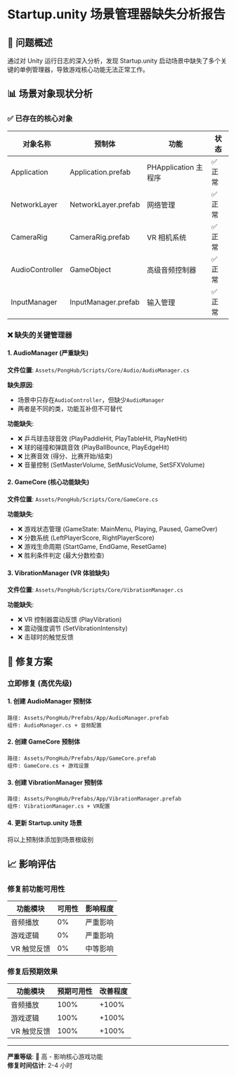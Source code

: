 # Startup.unity 场景管理器缺失分析报告

## 🚨 问题概述

通过对 Unity 运行日志的深入分析，发现 Startup.unity 启动场景中缺失了多个关键的单例管理器，导致游戏核心功能无法正常工作。

## 📊 场景对象现状分析

### ✅ 已存在的核心对象

| 对象名称        | 预制体              | 功能                 | 状态    |
| --------------- | ------------------- | -------------------- | ------- |
| Application     | Application.prefab  | PHApplication 主程序 | ✅ 正常 |
| NetworkLayer    | NetworkLayer.prefab | 网络管理             | ✅ 正常 |
| CameraRig       | CameraRig.prefab    | VR 相机系统          | ✅ 正常 |
| AudioController | GameObject          | 高级音频控制器       | ✅ 正常 |
| InputManager    | InputManager.prefab | 输入管理             | ✅ 正常 |

### ❌ 缺失的关键管理器

#### 1. AudioManager (严重缺失)

**文件位置**: `Assets/PongHub/Scripts/Core/Audio/AudioManager.cs`

**缺失原因**:

- 场景中只存在`AudioController`，但缺少`AudioManager`
- 两者是不同的类，功能互补但不可替代

**功能缺失**:

- ❌ 乒乓球击球音效 (PlayPaddleHit, PlayTableHit, PlayNetHit)
- ❌ 球的碰撞和弹跳音效 (PlayBallBounce, PlayEdgeHit)
- ❌ 比赛音效 (得分、比赛开始/结束)
- ❌ 音量控制 (SetMasterVolume, SetMusicVolume, SetSFXVolume)

#### 2. GameCore (核心功能缺失)

**文件位置**: `Assets/PongHub/Scripts/Core/GameCore.cs`

**功能缺失**:

- ❌ 游戏状态管理 (GameState: MainMenu, Playing, Paused, GameOver)
- ❌ 分数系统 (LeftPlayerScore, RightPlayerScore)
- ❌ 游戏生命周期 (StartGame, EndGame, ResetGame)
- ❌ 胜利条件判定 (最大分数检查)

#### 3. VibrationManager (VR 体验缺失)

**文件位置**: `Assets/PongHub/Scripts/Core/VibrationManager.cs`

**功能缺失**:

- ❌ VR 控制器震动反馈 (PlayVibration)
- ❌ 震动强度调节 (SetVibrationIntensity)
- ❌ 击球时的触觉反馈

## 🎯 修复方案

### 立即修复 (高优先级)

#### 1. 创建 AudioManager 预制体

```
路径: Assets/PongHub/Prefabs/App/AudioManager.prefab
组件: AudioManager.cs + 音频配置
```

#### 2. 创建 GameCore 预制体

```
路径: Assets/PongHub/Prefabs/App/GameCore.prefab
组件: GameCore.cs + 游戏设置
```

#### 3. 创建 VibrationManager 预制体

```
路径: Assets/PongHub/Prefabs/App/VibrationManager.prefab
组件: VibrationManager.cs + VR配置
```

#### 4. 更新 Startup.unity 场景

将以上预制体添加到场景根级别

## 📈 影响评估

### 修复前功能可用性

| 功能模块    | 可用性 | 影响程度 |
| ----------- | ------ | -------- |
| 音频播放    | 0%     | 严重影响 |
| 游戏逻辑    | 0%     | 严重影响 |
| VR 触觉反馈 | 0%     | 中等影响 |

### 修复后预期效果

| 功能模块    | 预期可用性 | 改善程度 |
| ----------- | ---------- | -------- |
| 音频播放    | 100%       | +100%    |
| 游戏逻辑    | 100%       | +100%    |
| VR 触觉反馈 | 100%       | +100%    |

---

**严重等级**: 🔴 高 - 影响核心游戏功能  
**修复时间估计**: 2-4 小时
